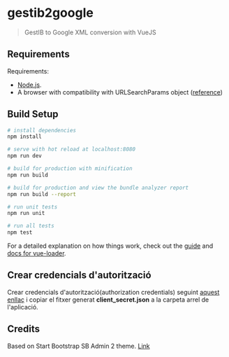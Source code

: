 # gestib2google

> GestIB to Google XML conversion with VueJS

## Requirements

Requirements: 
* [Node.js](https://nodejs.org/).
* A browser with compatibility with URLSearchParams object ([reference](https://developer.mozilla.org/en-US/docs/Web/API/URLSearchParams))

## Build Setup

``` bash
# install dependencies
npm install

# serve with hot reload at localhost:8080
npm run dev

# build for production with minification
npm run build

# build for production and view the bundle analyzer report
npm run build --report

# run unit tests
npm run unit

# run all tests
npm test
```

For a detailed explanation on how things work, check out the [guide](http://vuejs-templates.github.io/webpack/) and [docs for vue-loader](http://vuejs.github.io/vue-loader).

## Crear credencials d'autorització 

Crear credencials d'autorització(authorization credentials) seguint [aquest enllaç](https://console.developers.google.com) i copiar el fitxer generat **client_secret.json** a la carpeta arrel de l'aplicació.

## Credits

Based on Start Bootstrap SB Admin 2 theme. [Link](https://github.com/BlackrockDigital/startbootstrap-sb-admin-2)
